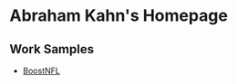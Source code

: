<script>
   $(document).ready(function() {
     $head = $('#header');
     $head.prepend('<img src=\"images/headshot.png\" style=\"float: right;width: 150px;\"/>')
   });
</script>

# Abraham Kahn's Homepage


## Work Samples
- [BoostNFL](boostnfl.md)